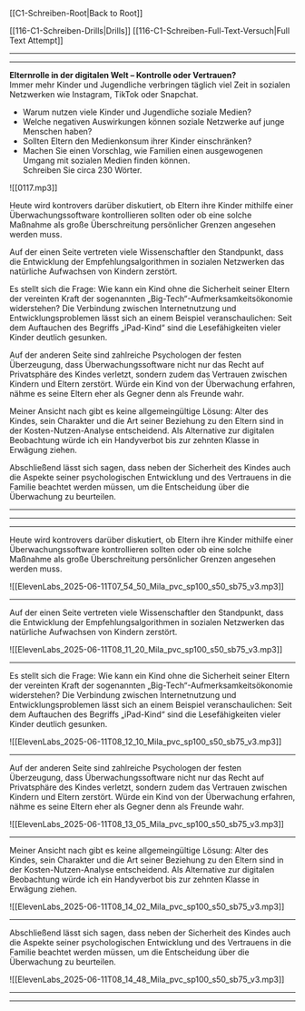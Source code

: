[[C1-Schreiben-Root|Back to Root]]

[[116-C1-Schreiben-Drills|Drills]]
[[116-C1-Schreiben-Full-Text-Versuch|Full Text Attempt]]

----
---

**Elternrolle in der digitalen Welt – Kontrolle oder Vertrauen?**  
Immer mehr Kinder und Jugendliche verbringen täglich viel Zeit in sozialen Netzwerken wie Instagram, TikTok oder Snapchat.  
- Warum nutzen viele Kinder und Jugendliche soziale Medien?  
- Welche negativen Auswirkungen können soziale Netzwerke auf junge Menschen haben?  
- Sollten Eltern den Medienkonsum ihrer Kinder einschränken?  
- Machen Sie einen Vorschlag, wie Familien einen ausgewogenen Umgang mit sozialen Medien finden können.  
Schreiben Sie circa 230 Wörter.



![[0117.mp3]]

Heute wird kontrovers darüber diskutiert, ob Eltern ihre Kinder mithilfe einer Überwachungssoftware kontrollieren sollten oder ob eine solche Maßnahme als große Überschreitung persönlicher Grenzen angesehen werden muss.

Auf der einen Seite vertreten viele Wissenschaftler den Standpunkt, dass die Entwicklung der Empfehlungsalgorithmen in sozialen Netzwerken das natürliche Aufwachsen von Kindern zerstört.

Es stellt sich die Frage: Wie kann ein Kind ohne die Sicherheit seiner Eltern der vereinten Kraft der sogenannten „Big-Tech“-Aufmerksamkeitsökonomie widerstehen? Die Verbindung zwischen Internetnutzung und Entwicklungsproblemen lässt sich an einem Beispiel veranschaulichen: Seit dem Auftauchen des Begriffs „iPad-Kind“ sind die Lesefähigkeiten vieler Kinder deutlich gesunken.

Auf der anderen Seite sind zahlreiche Psychologen der festen Überzeugung, dass Überwachungssoftware nicht nur das Recht auf Privatsphäre des Kindes verletzt, sondern zudem das Vertrauen zwischen Kindern und Eltern zerstört. Würde ein Kind von der Überwachung erfahren, nähme es seine Eltern eher als Gegner denn als Freunde wahr.

Meiner Ansicht nach gibt es keine allgemeingültige Lösung: Alter des Kindes, sein Charakter und die Art seiner Beziehung zu den Eltern sind in der Kosten-Nutzen-Analyse entscheidend. Als Alternative zur digitalen Beobachtung würde ich ein Handyverbot bis zur zehnten Klasse in Erwägung ziehen.

Abschließend lässt sich sagen, dass neben der Sicherheit des Kindes auch die Aspekte seiner psychologischen Entwicklung und des Vertrauens in die Familie beachtet werden müssen, um die Entscheidung über die Überwachung zu beurteilen.


---
---
---


Heute wird kontrovers darüber diskutiert, ob Eltern ihre Kinder mithilfe einer Überwachungssoftware kontrollieren sollten oder ob eine solche Maßnahme als große Überschreitung persönlicher Grenzen angesehen werden muss.

![[ElevenLabs_2025-06-11T07_54_50_Mila_pvc_sp100_s50_sb75_v3.mp3]]




---
Auf der einen Seite vertreten viele Wissenschaftler den Standpunkt, dass die Entwicklung der Empfehlungsalgorithmen in sozialen Netzwerken das natürliche Aufwachsen von Kindern zerstört.

![[ElevenLabs_2025-06-11T08_11_20_Mila_pvc_sp100_s50_sb75_v3.mp3]]




---
Es stellt sich die Frage: Wie kann ein Kind ohne die Sicherheit seiner Eltern der vereinten Kraft der sogenannten „Big-Tech“-Aufmerksamkeitsökonomie widerstehen? Die Verbindung zwischen Internetnutzung und Entwicklungsproblemen lässt sich an einem Beispiel veranschaulichen: Seit dem Auftauchen des Begriffs „iPad-Kind“ sind die Lesefähigkeiten vieler Kinder deutlich gesunken.

![[ElevenLabs_2025-06-11T08_12_10_Mila_pvc_sp100_s50_sb75_v3.mp3]]




---
Auf der anderen Seite sind zahlreiche Psychologen der festen Überzeugung, dass Überwachungssoftware nicht nur das Recht auf Privatsphäre des Kindes verletzt, sondern zudem das Vertrauen zwischen Kindern und Eltern zerstört. Würde ein Kind von der Überwachung erfahren, nähme es seine Eltern eher als Gegner denn als Freunde wahr.

![[ElevenLabs_2025-06-11T08_13_05_Mila_pvc_sp100_s50_sb75_v3.mp3]]




---
Meiner Ansicht nach gibt es keine allgemeingültige Lösung: Alter des Kindes, sein Charakter und die Art seiner Beziehung zu den Eltern sind in der Kosten-Nutzen-Analyse entscheidend. Als Alternative zur digitalen Beobachtung würde ich ein Handyverbot bis zur zehnten Klasse in Erwägung ziehen.

![[ElevenLabs_2025-06-11T08_14_02_Mila_pvc_sp100_s50_sb75_v3.mp3]]




---
Abschließend lässt sich sagen, dass neben der Sicherheit des Kindes auch die Aspekte seiner psychologischen Entwicklung und des Vertrauens in die Familie beachtet werden müssen, um die Entscheidung über die Überwachung zu beurteilen.

![[ElevenLabs_2025-06-11T08_14_48_Mila_pvc_sp100_s50_sb75_v3.mp3]]




---
---
